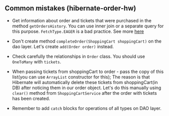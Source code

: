 ## Common mistakes (hibernate-order-hw)

* Get information about order and tickets that were purchased in the method `getOrdersHistory`.
You can use inner join or a separate query for this purpose. `FetchType.EAGER` is a bad practice. 
See more [here](https://thorben-janssen.com/common-hibernate-mistakes-cripple-performance/#Mistake_1_Use_Eager_Fetching)
* Don't create method `completeOrder(ShoppingCart shoppingCart)` on the dao layer. 
Let's create `add(Order order)` instead. 
* Check carefully the relationships in `Order` class. You should use `OneToMany` with `tickets`.
* When passing tickets from shoppingCart to order - pass the copy of this list(you can use `ArrayList` constructor for this);
The reason is that Hibernate will automatically delete these tickets from shoppingCart(in DB) after noticing them in our order object. 
Let's do this manually using `clear()` method from `ShoppingCartService` after the order with tickets has been created.

* Remember to add `catch` blocks for operations of all types on DAO layer.
